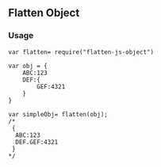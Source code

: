 Flatten Object
--------------


### Usage

    var flatten= require("flatten-js-object")

    var obj = {
        ABC:123
        DEF:{
            GEF:4321
        }
    }

    var simpleObj= flatten(obj);
    /*
     {
      ABC:123
      DEF.GEF:4321
     }
    */